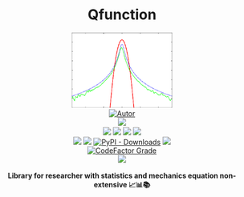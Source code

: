 
<h1 align='center'>Qfunction</h1>
<p align='center'>
<img height='150px' width='200px' src='https://raw.githubusercontent.com/gpftc/qfunction/main/img/q_logo.png' style='height:200; witdh:200'>
<br/>
<a href="https://github.com/perseu912"><img title="Autor" src="https://img.shields.io/badge/Autor-reinan_br-blue.svg?style=for-the-badge&logo=github"></a>
<br/>
<a href='http://dgp.cnpq.br/dgp/espelhogrupo/0180330616769073'><img src='https://shields.io/badge/cnpq-grupo_de_fisica_computacional_ifsertao--pe-blueviolet?logo=appveyor&style=for-the-badge'></a>
<br/>
<label>
<!-- github dados -->
<a href='https://python.org'><img src='https://img.shields.io/github/pipenv/locked/python-version/gpftc/covid_br'></a>
<a href='#'><img src='https://img.shields.io/github/languages/code-size/gpftc/qfunction'></a>
<a href='#'><img src='https://img.shields.io/github/commit-activity/w/gpftc/qfunction'></a>
<a href='#'><img src='https://img.shields.io/github/last-commit/gpftc/qfunction'></a>
<br/>
<!-- sites de pacotes -->
<a href='https://pypi.org/project/qfunction/'><img src='https://img.shields.io/pypi/v/qfunction'></a>
<a href='#'><img src='https://img.shields.io/pypi/wheel/qfunction'></a>
<a href='#'><img alt="PyPI - Downloads" src="https://img.shields.io/pypi/dd/covidbr"></a>
<a href='#'><img src='https://img.shields.io/pypi/implementation/covidbr'></a>
<br/>
<!-- outros premios e analises -->
<a href='#'><img alt="CodeFactor Grade" src="https://img.shields.io/codefactor/grade/github/gpftc/covid_br?logo=codefactor">
</a>
<!-- redes sociais -->
<br/>
<a href='https://instagram.com/gpftc_ifsfertao/'><img src='https://shields.io/badge/insta-gpftc_ifsertao-violet?logo=instagram&style=flat'></a>
</label>
</p>
<p align='center'> <b>Library for researcher with statistics and mechanics equation non-extensive 📈📊📚</b></p>
